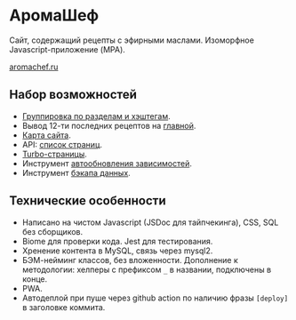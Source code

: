 # АромаШеф

Сайт, содержащий рецепты с эфирными маслами. Изоморфное Javascript-приложение (MPA).

[aromachef.ru](https://aromachef.ru)

## Набор возможностей

- [Группировка по разделам и хэштегам](https://aromachef.ru/structure).
- Вывод 12-ти последних рецептов на [главной](https://aromachef.ru).
- [Карта сайта](https://aromachef.ru/sitemap.xml).
- API: [список страниц](https://aromachef.ru/api/pages).
- [Turbo-страницы](https://aromachef.ru/turbo.rss).
- Инструмент [aвтообновления зависимостей](tools/upgrade.js).
- Инструмент [бэкапа данных](tools/dump.js).

## Технические особенности

- Написано на чистом Javascript (JSDoc для тайпчекинга), CSS, SQL без сборщиков.
- Biome для проверки кода. Jest для тестирования.
- Хренение контента в MySQL, связь через mysql2.
- БЭМ-нейминг классов, без вложенности. Дополнение к методологии: хелперы с префиксом `_` в названии, подключены в конце.
- PWA.
- Автодеплой при пуше через github action по наличию фразы `[deploy]` в заголовке коммита.
